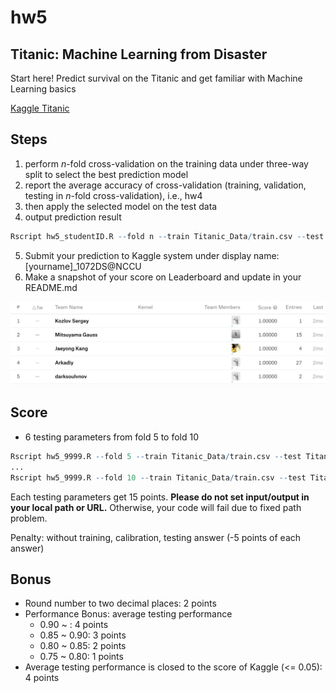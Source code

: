 # hw5

## Titanic: Machine Learning from Disaster

Start here! Predict survival on the Titanic and get familiar with Machine Learning basics

[Kaggle Titanic](https://www.kaggle.com/c/titanic)

## Steps

1. perform *n*-fold cross-validation on the training data under three-way split to select the best prediction model
2. report the average accuracy of cross-validation (training, validation, testing in *n*-fold cross-validation), i.e., hw4
3. then apply the selected model on the test data
4. output prediction result

```R
Rscript hw5_studentID.R --fold n --train Titanic_Data/train.csv --test Titanic_Data/test.csv --report performance.csv --predict predict.csv
```

5. Submit your prediction to Kaggle system under display name: [yourname]_1072DS@NCCU
6. Make a snapshot of your score on Leaderboard and update in your README.md

![titanicLeaderBoard](titanic.png)

## Score

* 6 testing parameters from fold 5 to fold 10

```R
Rscript hw5_9999.R --fold 5 --train Titanic_Data/train.csv --test Titanic_Data/test.csv --report performance1.csv --predict predict.csv
...
Rscript hw5_9999.R --fold 10 --train Titanic_Data/train.csv --test Titanic_Data/test.csv --report performance6.csv --predict predict.csv
```
Each testing parameters get 15 points.
**Please do not set input/output in your local path or URL.** 
Otherwise, your code will fail due to fixed path problem.

Penalty: without training, calibration, testing answer (-5 points of each answer)

## Bonus
* Round number to two decimal places: 2 points
* Performance Bonus: average testing performance
  * 0.90 ~ : 4 points
  * 0.85 ~ 0.90: 3 points
  * 0.80 ~ 0.85: 2 points
  * 0.75 ~ 0.80: 1 points
* Average testing performance is closed to the score of Kaggle (<= 0.05): 4 points
